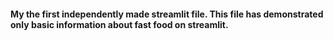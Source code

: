#### My the first independently made streamlit file. This file has demonstrated only basic information about fast food on streamlit.
